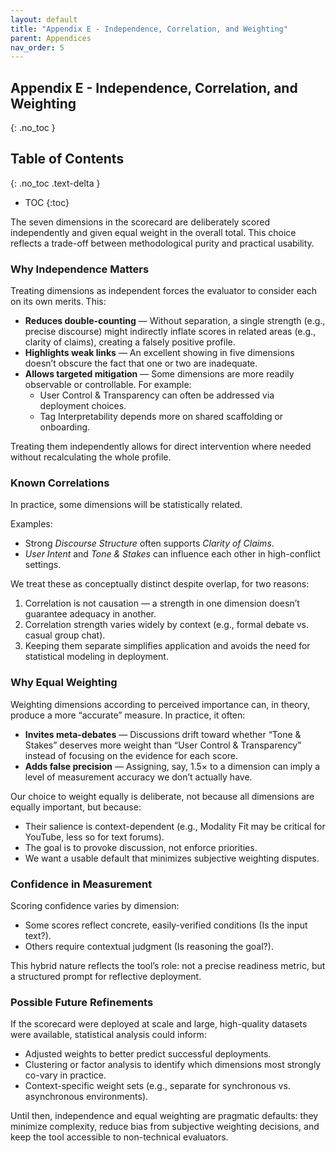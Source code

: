 ```yaml
---
layout: default
title: "Appendix E - Independence, Correlation, and Weighting"
parent: Appendices
nav_order: 5
---
```


## Appendix E - Independence, Correlation, and Weighting
{: .no_toc }

## Table of Contents
{: .no_toc .text-delta }

- TOC
{:toc}

The seven dimensions in the scorecard are deliberately scored independently and given equal weight in the overall total. This choice reflects a trade-off between methodological purity and practical usability.

### Why Independence Matters

Treating dimensions as independent forces the evaluator to consider each on its own merits. This:

- **Reduces double-counting** — Without separation, a single strength (e.g., precise discourse) might indirectly inflate scores in related areas (e.g., clarity of claims), creating a falsely positive profile.
- **Highlights weak links** — An excellent showing in five dimensions doesn’t obscure the fact that one or two are inadequate.
- **Allows targeted mitigation** — Some dimensions are more readily observable or controllable. For example:
  - User Control & Transparency can often be addressed via deployment choices.
  - Tag Interpretability depends more on shared scaffolding or onboarding.

Treating them independently allows for direct intervention where needed without recalculating the whole profile.
  
### Known Correlations

In practice, some dimensions will be statistically related.

Examples:

- Strong *Discourse Structure* often supports *Clarity of Claims*.
- *User Intent* and *Tone & Stakes* can influence each other in high-conflict settings.

We treat these as conceptually distinct despite overlap, for two reasons:

1. Correlation is not causation — a strength in one dimension doesn’t guarantee adequacy in another.
2. Correlation strength varies widely by context (e.g., formal debate vs. casual group chat).
3. Keeping them separate simplifies application and avoids the need for statistical modeling in deployment.

### Why Equal Weighting

Weighting dimensions according to perceived importance can, in theory, produce a more “accurate” measure. In practice, it often:

- **Invites meta-debates** — Discussions drift toward whether “Tone & Stakes” deserves more weight than “User Control & Transparency” instead of focusing on the evidence for each score.
- **Adds false precision** — Assigning, say, 1.5× to a dimension can imply a level of measurement accuracy we don’t actually have.

Our choice to weight equally is deliberate, not because all dimensions are equally important, but because:

- Their salience is context-dependent (e.g., Modality Fit may be critical for YouTube, less so for text forums).
- The goal is to provoke discussion, not enforce priorities.
- We want a usable default that minimizes subjective weighting disputes.
  
### Confidence in Measurement

Scoring confidence varies by dimension:

- Some scores reflect concrete, easily-verified conditions (Is the input text?).
- Others require contextual judgment (Is reasoning the goal?).

This hybrid nature reflects the tool’s role: not a precise readiness metric, but a structured prompt for reflective deployment.

### Possible Future Refinements

If the scorecard were deployed at scale and large, high-quality datasets were available, statistical analysis could inform:

- Adjusted weights to better predict successful deployments.
- Clustering or factor analysis to identify which dimensions most strongly co-vary in practice.
- Context-specific weight sets (e.g., separate for synchronous vs. asynchronous environments).

Until then, independence and equal weighting are pragmatic defaults: they minimize complexity, reduce bias from subjective weighting decisions, and keep the tool accessible to non-technical evaluators.

